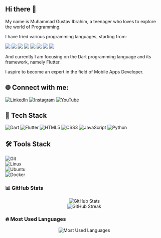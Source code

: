 ## Hi there 👋

My name is Muhammad Gustav Ibrahim, a teenager who loves to explore the world of Programming.

I have tried various programming languages, starting from:

<p align="left">
  <img src="https://img.shields.io/badge/HTML5-E34F26?style=for-the-badge&logo=html5&logoColor=white"/>
  <img src="https://img.shields.io/badge/CSS3-1572B6?style=for-the-badge&logo=css3&logoColor=white"/>
  <img src="https://img.shields.io/badge/JavaScript-F7DF1E?style=for-the-badge&logo=javascript&logoColor=black"/>
  <img src="https://img.shields.io/badge/Python-3776AB?style=for-the-badge&logo=python&logoColor=white"/>
  <img src="https://img.shields.io/badge/Java-007396?style=for-the-badge&logo=java&logoColor=white"/>
  <img src="https://img.shields.io/badge/PHP-777BB4?style=for-the-badge&logo=php&logoColor=white"/>
  <img src="https://img.shields.io/badge/Go-00ADD8?style=for-the-badge&logo=go&logoColor=white"/>
  <img src="https://img.shields.io/badge/Dart-0175C2?style=for-the-badge&logo=dart&logoColor=white"/>
</p>


And currently I am focusing on the Dart programming language and its framework, namely Flutter.

I aspire to become an expert in the field of Mobile Apps Developer.


## 🌐 Connect with me:

[![LinkedIn](https://img.shields.io/badge/LinkedIn-0077B5?style=for-the-badge&logo=linkedin&logoColor=white)](https://www.linkedin.com/in/muhammad-gustav-ibrahim-7a2a01293/)
[![Instagram](https://img.shields.io/badge/Instagram-E4405F?style=for-the-badge&logo=instagram&logoColor=white)](https://www.instagram.com/mhmmdgustavibrm_tech/)
[![YouTube](https://img.shields.io/badge/YouTube-FF0000?style=for-the-badge&logo=youtube&logoColor=white)](https://www.youtube.com/@GustavIbrahim)



## 🚀 Tech Stack
![Dart](https://img.shields.io/badge/Dart-0175C2?style=for-the-badge&logo=dart&logoColor=white)
![Flutter](https://img.shields.io/badge/Flutter-02569B?style=for-the-badge&logo=flutter&logoColor=white)
![HTML5](https://img.shields.io/badge/HTML5-E34F26?style=for-the-badge&logo=html5&logoColor=white)
![CSS3](https://img.shields.io/badge/CSS3-1572B6?style=for-the-badge&logo=css3&logoColor=white)
![JavaScript](https://img.shields.io/badge/JavaScript-F7DF1E?style=for-the-badge&logo=javascript&logoColor=black)
![Python](https://img.shields.io/badge/Python-3776AB?style=for-the-badge&logo=python&logoColor=white)

## 🛠️ Tools Stack
![Git](https://img.shields.io/badge/Git-%23F05033.svg?style=for-the-badge&logo=git&logoColor=white)  
![Linux](https://img.shields.io/badge/Linux-%23FCC624.svg?style=for-the-badge&logo=linux&logoColor=black)  
![Ubuntu](https://img.shields.io/badge/Ubuntu-%23E95420.svg?style=for-the-badge&logo=ubuntu&logoColor=white)  
![Docker](https://img.shields.io/badge/Docker-%232496ED.svg?style=for-the-badge&logo=docker&logoColor=white)  

### 📊 GitHub Stats  
<div align="center">
  <img src="https://github-readme-stats.vercel.app/api?username=TavGit&show_icons=true&theme=tokyonight&hide_border=true&count_private=true" alt="GitHub Stats" />
  <br />
  <img src="https://streak-stats.demolab.com?user=TavGit&theme=tokyonight&hide_border=true" alt="GitHub Streak" />
</div>

### 🔥 Most Used Languages  
<div align="center">
  <img src="https://github-readme-stats.vercel.app/api/top-langs/?username=TavGit&layout=compact&langs_count=6&theme=tokyonight&hide_border=true" alt="Most Used Languages" />
</div>


